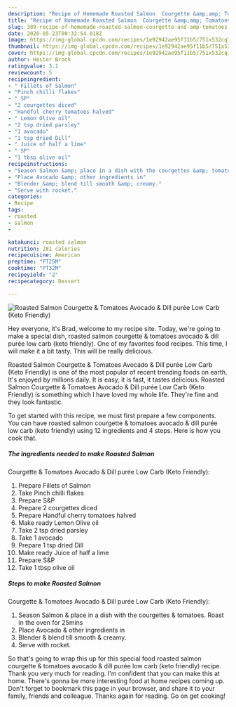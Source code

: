 ```yaml
---
description: "Recipe of Homemade Roasted Salmon  Courgette &amp;amp; Tomatoes  Avocado &amp;amp; Dill purée  Low Carb (Keto Friendly)"
title: "Recipe of Homemade Roasted Salmon  Courgette &amp;amp; Tomatoes  Avocado &amp;amp; Dill purée  Low Carb (Keto Friendly)"
slug: 389-recipe-of-homemade-roasted-salmon-courgette-and-amp-tomatoes-avocado-and-amp-dill-puree-low-carb-keto-friendly
date: 2020-05-23T00:32:54.018Z
image: https://img-global.cpcdn.com/recipes/1e92942ae95f11b5/751x532cq70/roasted-salmon-courgette-tomatoes-avocado-dill-puree-low-carb-keto-friendly-recipe-main-photo.jpg
thumbnail: https://img-global.cpcdn.com/recipes/1e92942ae95f11b5/751x532cq70/roasted-salmon-courgette-tomatoes-avocado-dill-puree-low-carb-keto-friendly-recipe-main-photo.jpg
cover: https://img-global.cpcdn.com/recipes/1e92942ae95f11b5/751x532cq70/roasted-salmon-courgette-tomatoes-avocado-dill-puree-low-carb-keto-friendly-recipe-main-photo.jpg
author: Hester Brock
ratingvalue: 3.1
reviewcount: 5
recipeingredient:
- " Fillets of Salmon"
- "Pinch chilli flakes"
- " SP"
- "2 courgettes diced"
- "Handful cherry tomatoes halved"
- " Lemon Olive oil"
- "2 tsp dried parsley"
- "1 avocado"
- "1 tsp dried Dill"
- " Juice of half a lime"
- " SP"
- "1 tbsp olive oil"
recipeinstructions:
- "Season Salmon &amp; place in a dish with the courgettes &amp; tomatoes. Roast in the oven for 25mins"
- "Place Avocado &amp; other ingredients in"
- "Blender &amp; blend till smooth &amp; creamy."
- "Serve with rocket."
categories:
- Recipe
tags:
- roasted
- salmon
- 

katakunci: roasted salmon  
nutrition: 281 calories
recipecuisine: American
preptime: "PT25M"
cooktime: "PT32M"
recipeyield: "2"
recipecategory: Dessert

---
```



![Roasted Salmon 
Courgette &amp; Tomatoes 
Avocado &amp; Dill purée 
Low Carb (Keto Friendly)](https://img-global.cpcdn.com/recipes/1e92942ae95f11b5/751x532cq70/roasted-salmon-courgette-tomatoes-avocado-dill-puree-low-carb-keto-friendly-recipe-main-photo.jpg)

Hey everyone, it's Brad, welcome to my recipe site. Today, we're going to make a special dish, roasted salmon 
courgette &amp; tomatoes 
avocado &amp; dill purée 
low carb (keto friendly). One of my favorites food recipes. This time, I will make it a bit tasty. This will be really delicious.

Roasted Salmon 
Courgette &amp; Tomatoes 
Avocado &amp; Dill purée 
Low Carb (Keto Friendly) is one of the most popular of recent trending foods on earth. It's enjoyed by millions daily. It is easy, it is fast, it tastes delicious. Roasted Salmon 
Courgette &amp; Tomatoes 
Avocado &amp; Dill purée 
Low Carb (Keto Friendly) is something which I have loved my whole life. They're fine and they look fantastic.




To get started with this recipe, we must first prepare a few components. You can have roasted salmon 
courgette &amp; tomatoes 
avocado &amp; dill purée 
low carb (keto friendly) using 12 ingredients and 4 steps. Here is how you cook that.

<!--inarticleads1-->

##### The ingredients needed to make Roasted Salmon 
Courgette &amp; Tomatoes 
Avocado &amp; Dill purée 
Low Carb (Keto Friendly):

1. Prepare  Fillets of Salmon
1. Take Pinch chilli flakes
1. Prepare  S&amp;P
1. Prepare 2 courgettes diced
1. Prepare Handful cherry tomatoes halved
1. Make ready  Lemon Olive oil
1. Take 2 tsp dried parsley
1. Take 1 avocado
1. Prepare 1 tsp dried Dill
1. Make ready  Juice of half a lime
1. Prepare  S&amp;P
1. Take 1 tbsp olive oil




<!--inarticleads2-->

##### Steps to make Roasted Salmon 
Courgette &amp; Tomatoes 
Avocado &amp; Dill purée 
Low Carb (Keto Friendly):

1. Season Salmon &amp; place in a dish with the courgettes &amp; tomatoes. Roast in the oven for 25mins
1. Place Avocado &amp; other ingredients in
1. Blender &amp; blend till smooth &amp; creamy.
1. Serve with rocket.




So that's going to wrap this up for this special food roasted salmon 
courgette &amp; tomatoes 
avocado &amp; dill purée 
low carb (keto friendly) recipe. Thank you very much for reading. I'm confident that you can make this at home. There's gonna be more interesting food at home recipes coming up. Don't forget to bookmark this page in your browser, and share it to your family, friends and colleague. Thanks again for reading. Go on get cooking!
